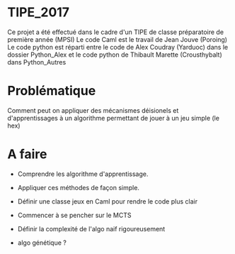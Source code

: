 ﻿# TIPE_2017

Ce projet a été effectué dans le cadre d'un TIPE de classe préparatoire de première année (MPSI)
Le code Caml est le travail de Jean Jouve (Poroing)
Le code python est réparti entre le code de Alex Coudray (Yarduoc) dans le dossier Python_Alex
et le code python de Thibault Marette (Crousthybalt) dans Python_Autres

Problématique
============
Comment peut on appliquer des mécanismes déisionels et
d'apprentissages à un algorithme permettant de jouer à
un jeu simple (le hex)

A faire
=======

  - Comprendre les algorithme d'apprentissage.
  - Appliquer ces méthodes de façon simple.
  - Définir une classe jeux en Caml pour rendre le code plus clair
  - Commencer à se pencher sur le MCTS
  - Définir la complexité de l'algo naif rigoureusement

  - algo génétique ?
